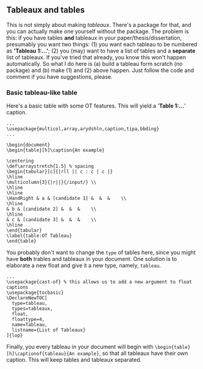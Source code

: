 ## Tableaux and tables

This is not simply about making *tableaux*. There's a package for that, and you can actually make one yourself without the package. The problem is this: if you have tables **and** tableaux in your paper/thesis/dissertation, presumably you want two things: (1) you want each tableau to be numbered as **'Tableau 1:...'**; (2) you (may) want to have a list of tables and a **separate** list of tableaux. If you've tried that already, you know this won't happen automatically. So what I do here is (a) build a tableau form scratch (no package) and (b) make (1) and (2) above happen. Just follow the code and comment if you have suggestions, please.

### Basic tableau-like table

Here's a basic table with some OT features. This will yield a '**Table 1:...**' caption.

```{latex}
...
\usepackage{multicol,array,arydshln,caption,tipa,bbding}
...

\begin{document}
\begin{table}[h]\caption{An example}

\centering
\def\arraystretch{1.5} % spacing 
\begin{tabular}[c]{|rll || c : c | c |} 
\hline 
\multicolumn{3}{|r||}{/input/} \\ 
\hline 
\hline
\HandRight & a & [candidate 1] &  &  &    \\ 
\hline
& b & [candidate 2] &  &  &    \\
\hline
& c & [candidate 3] &  &  &    \\
\hline
\end{tabular}
\label{table:OT Tableau} 
\end{table}
```

You probably don't want to change the ```type``` of tables here, since you might have **both** trables and tableaux in your document. One solution is to elaborate a new float and give it a new type, namely, ```tableau```.

```{latex}
...
\usepackage{cast-of} % this allows us to add a new argument to float captions
\usepackage{tocbasic}
\DeclareNewTOC[
  type=tableau,
  types=tableaux,
  float,
  floattype=4,
  name=Tableau,
  listname={List of Tableaux}
]{lop}
```

Finally, you every tableau in your document will begin with ```\begin{table}[h]\captionof{tableau}{An example}```, so that all tableaux have their own caption. This will keep tables and tableaux separated.

 
